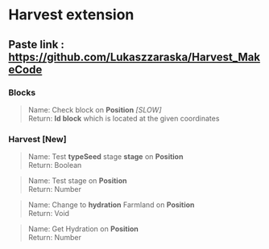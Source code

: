 # Harvest extension
## Paste link : https://github.com/Lukaszzaraska/Harvest_MakeCode

### Blocks
>Name: Check block on **Position**   *[SLOW]*<br>
Return: **Id block** which is located at the given coordinates
### Harvest  __[New]__
>Name: Test **typeSeed** stage **stage** on **Position**<br>
Return: Boolean

>Name: Test stage on **Position**<br>
Return: Number 

>Name: Change to **hydration** Farmland on **Position**<br>
Return: Void

>Name: Get Hydration on **Position**<br>
Return: Number
